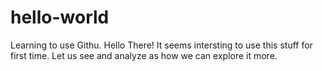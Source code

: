# hello-world
Learning to use Githu.
Hello There!
It seems intersting to use this stuff for first time. Let us see and analyze as how we can explore it more.
